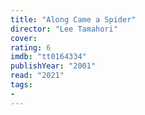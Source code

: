 ```yaml
---
title: "Along Came a Spider"
director: "Lee Tamahori"
cover: 
rating: 6
imdb: "tt0164334"
publishYear: "2001"
read: "2021"
tags:
- 
---
```


